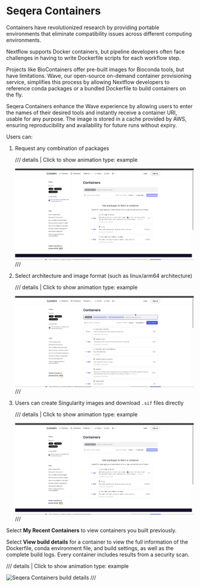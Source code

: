 # Seqera Containers

Containers have revolutionized research by providing portable environments that eliminate compatibility issues across different computing environments.

Nextflow supports Docker containers, but pipeline developers often face challenges in having to write Dockerfile scripts for each workflow step.

Projects like BioContainers offer pre-built images for Bioconda tools, but have limitations. Wave, our open-source on-demand container provisioning service, simplifies this process by allowing Nextflow developers to reference conda packages or a bundled Dockerfile to build containers on the fly.

Seqera Containers enhance the Wave experience by allowing users to enter the names of their desired tools and instantly receive a container URI, usable for any purpose. The image is stored in a cache provided by AWS, ensuring reproducibility and availability for future runs without expiry.


Users can:

1. Request any combination of packages

    /// details | Click to show animation
        type: example

    ![Seqera Containers](assets/seqera-containers-create.gif)
    ///

2. Select architecture and image format (such as linux/arm64 architecture)

    /// details | Click to show animation
        type: example

    ![Multi-arch containers](assets/seqera-containers-arch-settings.gif)
    ///

3. Users can create Singularity images and download `.sif` files directly

    /// details | Click to show animation
        type: example

    ![Seqera Containers](assets/seqera-containers-create.gif)
    ///

Select **My Recent Containers** to view containers you built previously. 

Select **View build details** for a container to view the full information of the Dockerfile, conda environment file, and build settings, as well as the complete build logs. Every container includes results from a security scan.

/// details | Click to show animation
    type: example

![Seqera Containers build details](assets/seqera-containers-build-details.gif)
///